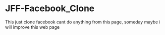# JFF-Facebook_Clone


This just clone facebook cant do anything from this page, someday maybe i will improve this web page 
